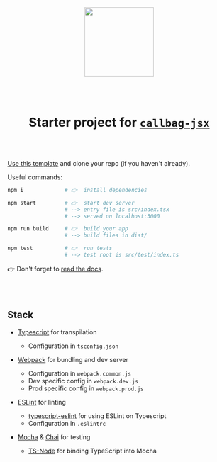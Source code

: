 <div align="center">

<img width="156px" src="https://raw.githubusercontent.com/loreanvictor/callbag-jsx/2dce75006b1046ae28edfb8f4ba4af164b167f56/docs/assets/callbag-jsx.svg"/>

<br><br>

# Starter project for [`callbag-jsx`](https://github.com/loreanvictor/callbag-jsx)

</div>

<br><br>

[Use this template](https://github.com/loreanvictor/callbag-jsx-starter-ts/generate) and clone your repo (if you haven't already).

Useful commands:

```bash
npm i             # 👉  install dependencies
```
```bash
npm start         # 👉  start dev server
                  # --> entry file is src/index.tsx
                  # --> served on localhost:3000
```
```bash
npm run build     # 👉  build your app
                  # --> build files in dist/
```
```bash
npm test          # 👉  run tests
                  # --> test root is src/test/index.ts
```

👉 Don't forget to [read the docs](https://loreanvictor.github.io/callbag-jsx/).

<br><br>

## Stack

- [Typescript](https://www.typescriptlang.org/) for transpilation
  - Configuration in `tsconfig.json`

- [Webpack](https://webpack.js.org) for bundling and dev server
  - Configuration in `webpack.common.js`
  - Dev specific config in `webpack.dev.js`
  - Prod specific config in `webpack.prod.js`

- [ESLint](https://eslint.org) for linting
  - [typescript-eslint](https://github.com/typescript-eslint/typescript-eslint) for using ESLint on Typescript
  - Configuration in `.eslintrc`

- [Mocha](https://mochajs.org/#configuring-mocha-nodejs) & [Chai](https://www.chaijs.com) for testing
  - [TS-Node](https://github.com/TypeStrong/ts-node) for binding TypeScript into Mocha
